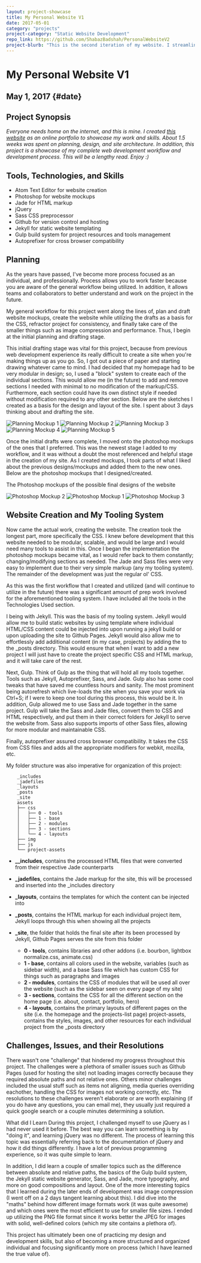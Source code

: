 ```yaml
---
layout: project-showcase
title: My Personal Website V1
date: 2017-05-01
category: "projects"
project-category: "Static Website Development"
repo_link: https://github.com/ShabazBadshah/PersonalWebsiteV2
project-blurb: "This is the second iteration of my website. I streamlined the appearance significantly and removed some redundent aspects from the previous version. This site was done completely in CSS, HTML, jQuery, and Jekyll to ultimately keep it very simple. Feel free to use it as a template if you want (some parts of it are messy)."
---
```


# My Personal Website V1

May 1, 2017 {#date}
----

## Project Synopsis

*Everyone needs home on the internet, and this is mine. I created [this website](http://shabazbadshah.com/PersonalWebsiteV1/) as an online portfolio to showcase my work and skills. About 1.5 weeks was spent on planning, design, and site architecture. In addition, this project is a showcase of my complete web development workflow and development process. This will be a lengthy read. Enjoy :)*

## Tools, Technologies, and Skills

- Atom Text Editor for website creation
- Photoshop for website mockups
- Jade for HTML markup
- jQuery
- Sass CSS preprocessor
- Github for version control and hosting
- Jekyll for static website templating
- Gulp build system for project resources and tools management
- Autoprefixer for cross browser compatibility

## Planning

As the years have passed, I've become more process focused as an individual, and professionally. Process allows you to work faster because you are aware of the general workflow being utilized. In addition, it allows teams and collaborators to better understand and work on the project in the future.

My general workflow for this project went along the lines of, plan and draft website mockups, create the website while utilizing the drafts as a basis for the CSS, refractor project for consistency, and finally take care of the smaller things such as image compression and performance. Thus, I begin at the initial planning and drafting stage.

This initial drafting stage was vital for this project, because from previous web development experience its really difficult to create a site when you're making things up as you go. So, I got out a piece of paper and starting drawing whatever came to mind. I had decided that my homepage had to be very modular in design; so, I used a "block" system to create each of the individual sections. This would allow me (in the future) to add and remove sections I needed with minimal to no modification of the markup/CSS. Furthermore, each section could have its own distinct style if needed without modification required to any other section. Below are the sketches I created as a basis for the design and layout of the site. I spent about 3 days thinking about and drafting the site.

![Planning Mockup 1](/assets/project-assets/project-4/mockup_1.png)
![Planning Mockup 2](/assets/project-assets/project-4/mockup_2.png)
![Planning Mockup 3](/assets/project-assets/project-4/mockup_3.png)
![Planning Mockup 4](/assets/project-assets/project-4/mockup_4.png)
![Planning Mockup 5](/assets/project-assets/project-4/mockup_5.png)


Once the initial drafts were complete, I moved onto the photoshop mockups of the ones that I preferred. This was the newest stage I added to my workflow, and it was without a doubt the most referenced and helpful stage in the creation of my site. As I created mockups, I took parts of what I liked about the previous designs/mockups and added them to the new ones. Below are the photoshop mockups that I designed/created.

The Photoshop mockups of the possible final designs of the website

![Photoshop Mockup 2](/assets/project-assets/project-4/psd_2.png)
![Photoshop Mockup 1](/assets/project-assets/project-4/psd_1.png)
![Photoshop Mockup 3](/assets/project-assets/project-4/psd_3.png)

## Website Creation and My Tooling System

Now came the actual work, creating the website. The creation took the longest part, more specifically the CSS. I knew before development that this website needed to be modular, scalable, and would be large and I would need many tools to assist in this. Once I began the implementation the photoshop mockups became vital, as I would refer back to them constantly; changing/modifying sections as needed. The Jade and Sass files were very easy to implement due to their very simple markup (any my tooling system). The remainder of the development was just the regular ol' CSS.

As this was the first workflow that I created and utilized (and will continue to utilize in the future) there was a significant amount of prep work involved for the aforementioned tooling system. I have included all the tools in the Technologies Used section.

I being with Jekyll. This was the basis of my tooling system. Jekyll would allow me to build static websites by using template where individual HTML/CSS content could be injected into upon running a jekyll build or upon uploading the site to Github Pages. Jekyll would also allow me to effortlessly add additional content (in my case, projects) by adding the to the _posts directory. This would ensure that when I want to add a new project I will just have to create the project specific CSS and HTML markup, and it will take care of the rest.

Next, Gulp. Think of Gulp as the thing that will hold all my tools together. Tools such as Jekyll, Autoprefixer, Sass, and Jade. Gulp also has some cool tweaks that have saved me countless hours and sanity. The most prominent being autorefresh which live-loads the site when you save your work via Ctrl+S; if I were to keep one tool during this process, this would be it. In addition, Gulp allowed me to use Sass and Jade together in the same project. Gulp will take the Sass and Jade files, convert them to CSS and HTML respectively, and put them in their correct folders for Jekyll to serve the website from. Sass also supports imports of other Sass files, allowing for more modular and maintainable CSS.

Finally, autoprefixer assured cross browser compatibility. It takes the CSS from CSS files and adds all the appropriate modifiers for webkit, mozilla, etc.

My folder structure was also imperative for organization of this project:

        _includes
        _jadefiles
        _layouts
        _posts
        _site
        assets
        ├── css
        │   ├── 0 - tools
        │   ├── 1 - base
        │   ├── 2 - modules
        │   ├── 3 - sections
        │   └── 4 - layouts
        ├── img
        ├── js
        └── project-assets

- **__includes**, contains the processed HTML files that were converted from their respective Jade counterparts

- **_jadefiles**, contains the Jade markup for the site, this will be processed and inserted into the _includes directory

- **_layouts**, contains the templates for which the content can be injected into

- **_posts**, contains the HTML markup for each individual project item, Jekyll loops through this when showing all the projects

- **_site**, the folder that holds the final site after its been processed by Jekyll, Github Pages serves the site from this folder
  - **0 - tools**, contains libraries and other addons (i.e. bourbon, lightbox normalize.css, animate.css)
  - **1 - base**, contains all colors used in the website, variables (such as sidebar width), and a base Sass file which has custom CSS for things such as paragraphs and images
  - **2 - modules**, contains the CSS of modules that will be used all over the website (such as the sidebar seen on every page of my site)
  - **3 - sections**, contains the CSS for all the different section on the home page (i.e. about, contact, portfolio, hero)
  - **4 - layouts**, contains the primary layouts of different pages on the site (i.e. the homepage and the projects-list page) project-assets, contains the styles, images, and other resources for each individual project from the _posts directory

## Challenges, Issues, and their Resolutions

There wasn't one "challenge" that hindered my progress throughout this project. The challenges were a plethora of smaller issues such as Github Pages (used for hosting the site) not loading images correctly because they required absolute paths and not relative ones. Others minor challenges included the usual stuff such as items not aligning, media queries overriding eachother, handling the CSS for images not working correctly, etc. The resolutions to these challenges weren't elaborate or are worth explaining (if you do have any questions, you can email me), they usually just required a quick google search or a couple minutes determining a solution.

What did I Learn
During this project, I challenged myself to use jQuery as I had never used it before. The best way you can learn something is by "doing it", and learning jQuery was no different. The process of learning this topic was essentially referring back to the documentation of jQuery and how it did things differently. I have a lot of previous programming experience, so it was quite simple to learn.

In addition, I did learn a couple of smaller topics such as the difference between absolute and relative paths, the basics of the Gulp build system, the Jekyll static website generator, Sass, and Jade, more typography, and more on good compositions and layout. One of the more interesting topics that I learned during the later ends of development was image compression (I went off on a 2 days tangent learning about this). I did dive into the "maths" behind how different image formats work (it was quite awesome) and which ones were the most efficient to use for smaller file sizes. I ended up utilizing the PNG file format since it works better the JPEG for images with solid, well-defined colors (which my site contains a plethora of).

This project has ultimately been one of practicing my design and development skills, but also of becoming a more structured and organized individual and focusing significantly more on process (which I have learned the true value of).